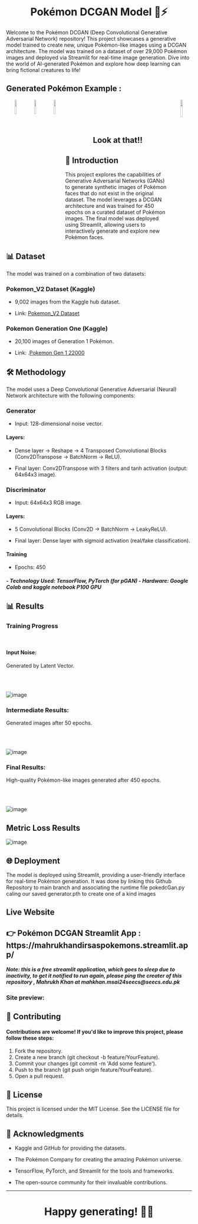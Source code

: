 <h1 align="center">Pokémon DCGAN Model 🎨⚡</h1>

Welcome to the Pokémon DCGAN (Deep Convolutional Generative Adversarial Network) repository! This project showcases a generative model trained to create new, unique Pokémon-like images using a DCGAN architecture. The model was trained on a dataset of over 29,000 Pokémon images and deployed via Streamlit for real-time image generation. Dive into the world of AI-generated Pokémon and explore how deep learning can bring fictional creatures to life!

<h2>Generated Pokémon Example  : </h2>
<div align="center">
<img align="left" width = "10%" src="https://github.com/user-attachments/assets/30536df2-a8ff-47f1-afa3-3dcc8ecc697e" >
<img align="left" width = "10%" src="https://github.com/user-attachments/assets/ce65178b-a09a-41aa-b87f-12c9ab9e5337">
<img align="left" width = "10%" src="https://github.com/user-attachments/assets/410180ce-fcd6-495e-9d2a-42880d9bf315">
<img align="right" width="11%" align="right" src="https://media3.giphy.com/media/v1.Y2lkPTc5MGI3NjExMjM0dnNydXppZWh5YjJjOXY2eHFwczRydHI0YmRyMzRhbnh1dWczNSZlcD12MV9pbnRlcm5hbF9naWZfYnlfaWQmY3Q9Zw/6nWhy3ulBL7GSCvKw6/giphy.gif" >
<br><br><br><br>
<h2>Look at that!!</h2>
</div>
<h2>🌟 Introduction</h2>
This project explores the capabilities of Generative Adversarial Networks (GANs) to generate synthetic images of Pokémon faces that do not exist in the original dataset. The model leverages a DCGAN architecture and was trained for 450 epochs on a curated dataset of Pokémon images. The final model was deployed using Streamlit, allowing users to interactively generate and explore new Pokémon faces.

<h2>📊 Dataset</h2>
The model was trained on a combination of two datasets:
<h3> Pokemon_V2 Dataset (Kaggle) </h3>

- 9,002 images from the Kaggle hub dataset.

- Link: [Pokemon_V2 Dataset](https://www.kaggle.com/datasets/rajatvisitme/pokemon-image-dataset-v2)
<h3>Pokemon Generation One (Kaggle)</h3>

- 20,100 images of Generation 1 Pokémon.

- Link: .[Pokemon Gen 1 22000](https://www.kaggle.com/datasets/bhawks/pokemon-generation-one-22k)
  
<h2> 🛠 Methodology </h2>

<p>The model uses a Deep Convolutional Generative Adversarial (Neural) Network architecture with the following components:</p>

<h3>Generator</h3> 

- Input: 128-dimensional noise vector.
  
<h4>Layers:</h4>

- Dense layer → Reshape → 4 Transposed Convolutional Blocks (Conv2DTranspose → BatchNorm → ReLU). 

- Final layer: Conv2DTranspose with 3 filters and tanh activation (output: 64x64x3 image).
  
<h3>Discriminator</h3>

- Input: 64x64x3 RGB image.
  
<h4>Layers:</h4>

- 5 Convolutional Blocks (Conv2D → BatchNorm → LeakyReLU).

- Final layer: Dense layer with sigmoid activation (real/fake classification).

<h4>Training</h4>

- Epochs: 450
  
<h5>
- Technology Used: TensorFlow, PyTorch (for pGAN)
- Hardware: Google Colab and kaggle notebook P100 GPU
 </h5>

<h2>📊 Results</h2>
<h3>Training Progress</h3><br>
<h4>Input Noise:</h4><p> Generated by Latent Vector.</p><br><br>

![image](https://github.com/user-attachments/assets/c00f3946-2471-4225-bcef-650e5ecaef8c)

<h3>Intermediate Results:</h3>

<p>Generated images after 50 epochs.</p><br><br>

![image](https://github.com/user-attachments/assets/6f628b94-c58a-42f2-94f2-ef0a3764ecda)<br>

<h3>Final Results:</h3>
<p>High-quality Pokémon-like images generated after 450 epochs.</p><br><br>

![image](https://github.com/user-attachments/assets/c587d134-8140-4673-91ad-021bdd1413ed)<br>

<h2>Metric Loss Results</h2>

![image](https://github.com/user-attachments/assets/fd4879aa-cf1b-46f3-a2ba-4385df3c2995)<br>


<h2>🌐 Deployment</h2>
The model is deployed using Streamlit, providing a user-friendly interface for real-time Pokémon generation. It was done by linking this Github Repository to main branch and associating the runtime file pokedcGan.py caling our saved generator.pth to create one of a kind images

<h2>Live Website</h2>
<h2>👉 Pokémon DCGAN Streamlit App : https://mahrukhandirsaspokemons.streamlit.app/ </h2>
<h5>Note: this is a free streamlit application, which goes to sleep due to inactivity, to get it notified to run again, please ping the creater of this repository , Mahrukh Khan at mahkhan.msai24seecs@seecs.edu.pk </h5>

<h3>Site preview:</h3>

<h2>🤝 Contributing</h2>
<h4>Contributions are welcome! If you'd like to improve this project, please follow these steps:</h4>

1. Fork the repository.
2. Create a new branch (git checkout -b feature/YourFeature).
3. Commit your changes (git commit -m 'Add some feature').
4. Push to the branch (git push origin feature/YourFeature).
5. Open a pull request.

<h2>📜 License</h2>
<p>This project is licensed under the MIT License. See the LICENSE file for details.</p>

<h2>🙏 Acknowledgments</h2>
<p>

- Kaggle and GitHub for providing the datasets.
- The Pokémon Company for creating the amazing Pokémon universe.
- TensorFlow, PyTorch, and Streamlit for the tools and frameworks.

- The open-source community for their invaluable contributions.</p>
 ____________________________________________________________________________________________
<h1 align="center">Happy generating! 🎉✨</h1>


